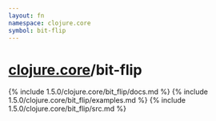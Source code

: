 ```yaml
---
layout: fn
namespace: clojure.core
symbol: bit-flip
---
```


# [clojure.core](../)/bit-flip

{% include 1.5.0/clojure.core/bit_flip/docs.md %}
{% include 1.5.0/clojure.core/bit_flip/examples.md %}
{% include 1.5.0/clojure.core/bit_flip/src.md %}


